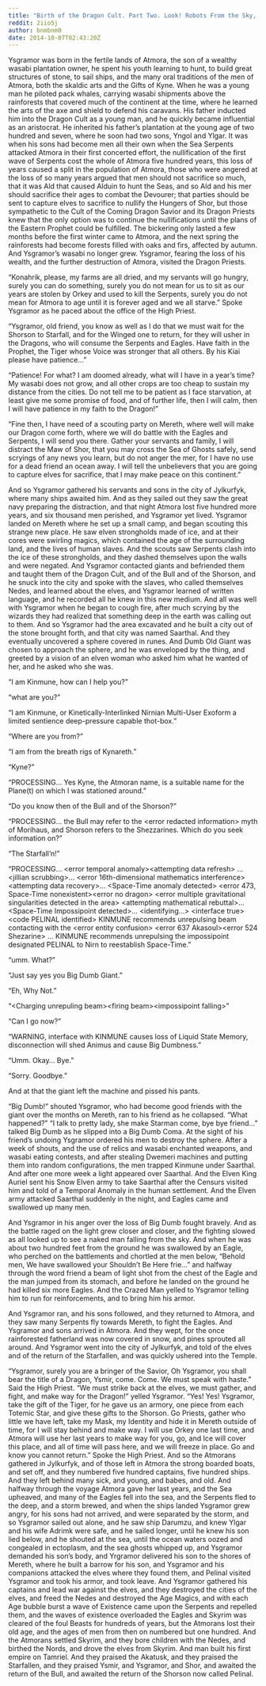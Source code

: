 ```yaml
---
title: "Birth of the Dragon Cult. Part Two. Look! Robots From the Sky, Come to Give Us a New God!"
reddit: 2iio5j
author: bnmbnm0
date: 2014-10-07T02:43:20Z
---
```


Ysgramor was born in the fertile lands of Atmora, the son of a wealthy wasabi plantation owner, he spent his youth learning to hunt, to build great structures of stone, to sail ships, and the many oral traditions of the men of Atmora, both the skaldic arts and the Gifts of Kyne. When he was a young man he piloted pack whales, carrying wasabi shipments above the rainforests that covered much of the continent at the time, where he learned the arts of the axe and shield to defend his caravans. His father inducted him into the Dragon Cult as a young man, and he quickly became influential as an aristocrat. He inherited his father’s plantation at the young age of two hundred and seven, where he soon had two sons, Yngol and Ylgar. It was when his sons had become men all their own when the Sea Serpents attacked Atmora in their first concerted effort, the nullification of the first wave of Serpents cost the whole of Atmora five hundred years, this loss of years caused a split in the population of Atmora, those who were angered at the loss of so many years argued that men should not sacrifice so much, that it was Ald that caused Alduin to hunt the 
Seas, and so Ald and his mer should sacrifice their ages to combat the Devourer; that parties should be sent to capture elves to sacrifice to nullify the Hungers of Shor, but those sympathetic to the Cult of the Coming Dragon Savior and its Dragon Priests knew that the only option was to continue the nullifications until the plans of the Eastern Prophet could be fulfilled. The bickering only lasted a few months before the first winter came to Atmora, and the next spring the rainforests had become forests filled with oaks and firs, affected by autumn. And Ysgramor’s wasabi no longer grew. Ysgramor, fearing the loss of his wealth, and the further destruction of Atmora, visited the Dragon Priests.

“Konahrik, please, my farms are all dried, and my servants will go hungry, surely you can do something, surely you do not mean for us to sit as our years are stolen by Orkey and used to kill the Serpents, surely you do not mean for Atmora to age until it is forever aged and we all starve.” Spoke Ysgramor as he paced about the office of the High Priest.

“Ysgramor, old friend, you know as well as I do that we must wait for the Shorson to Starfall, and for the Winged one to return, for they will usher in the Dragons, who will consume the Serpents and Eagles. Have faith in the Prophet, the Tiger whose Voice was stronger that all others. By his Kiai please have patience...”

“Patience! For what? I am doomed already, what will I have in a year’s time? My wasabi does not grow, and all other crops are too cheap to sustain my distance from the cities. Do not tell me to be patient as I face starvation, at least give me some promise of food, and of further life, then I will calm, then I will have patience in my faith to the Dragon!”

“Fine then, I have need of a scouting party on Mereth, where well will make our Dragon come forth, where we will do battle with the Eagles and Serpents, I will send you there.  Gather your servants and family, I will distract the Maw of Shor, that you may cross the Sea of Ghosts safely, send scryings of any news you learn, but do not anger the mer, for I have no use for a dead friend an ocean away. I will tell the unbelievers that you are going to capture elves for sacrifice, that I may make peace on this continent.”

And so Ysgramor gathered his servants and sons in the city of Jylkurfyk, where many ships awaited him. And as they sailed out they saw the great navy preparing the distraction, and that night Atmora lost five hundred more years, and six thousand men perished, and Ysgramor yet lived. Ysgramor landed on Mereth where he set up a small camp, and began scouting this strange new place. He saw elven strongholds made of ice, and at their cores were swirling magics, which contained the age of the surrounding land, and the lives of human slaves. And the scouts saw Serpents clash into the ice of these strongholds, and they dashed themselves upon the walls and were negated. And Ysgramor contacted giants and befriended them and taught them of the Dragon Cult, and of the Bull and of the Shorson, and he snuck into the city and spoke with the slaves, who called themselves Nedes, and learned about the elves, and Ysgramor learned of written language, and he recorded all he knew in this new medium. And all was well with Ysgramor when he began to cough fire, after much scrying by the wizards they had realized that something deep in the earth was calling out to them.  And so Ysgramor had the area excavated and he built a city out of the stone brought forth, and that city was named Saarthal. And they eventually uncovered a sphere covered in runes. And Dumb Old Giant was chosen to approach the sphere, and he was enveloped by the thing, and greeted by a vision of an elven woman who asked him what he wanted of her, and he asked who she was.

“I am Kinmune, how can I help you?”

“what are you?”

“I am Kinmune, or Kinetically-Interlinked Nirnian Multi-User Exoform a limited sentience deep-pressure capable thot-box.”

“Where are you from?”

“I am from the breath rigs of Kynareth.”

“Kyne?”

“PROCESSING… Yes Kyne, the Atmoran name, is a suitable name for the Plane(t) on which I was stationed around.”

“Do you know then of the Bull and of the Shorson?”

“PROCESSING… the Bull may refer to the &lt;error redacted information&gt; myth of Morihaus, and Shorson refers to the Shezzarines. Which do you seek information on?”

“The Starfall’n!”

“PROCESSING… &lt;error temporal anomaly&gt;&lt;attempting data refresh&gt; … &lt;jillian scrubbing&gt;…  &lt;error 16th-dimensional mathematics interference&gt; &lt;attempting data recovery&gt;… &lt;Space-Time anomaly detected&gt; &lt;error 473, Space-Time nonexistent&gt;&lt;error no dragon&gt; &lt;error multiple gravitational singularities detected in the area&gt; &lt;attempting mathematical rebuttal&gt;… &lt;Space-Time Impossipoint detected&gt;… &lt;identifying…&gt; &lt;interface true&gt; &lt;code PELINAL identified&gt; KINMUNE recommends unrepulsing beam contacting with the &lt;error entity confusion&gt; &lt;error 637 Akasoul&gt;&lt;error 524 Shezarine&gt; … KINMUNE recommends unrepulsing the impossipoint designated PELINAL to Nirn to reestablish Space-Time.”

“umm. What?”

“Just say yes you Big Dumb Giant.”

“Eh, Why Not.”

“&lt;Charging unrepuling beam&gt;&lt;firing beam&gt;&lt;impossipoint falling&gt;”

“Can I go now?”

“WARNING, interface with KINMUNE causes loss of Liquid State Memory, disconnection will shed Animus and cause Big Dumbness.”

“Umm. Okay… Bye.”

“Sorry. Goodbye.”


And at that the giant left the machine and pissed his pants.

“Big Dumb!” shouted Ysgramor, who had become good friends with the giant over the months on Mereth, ran to his friend as he collapsed. “What happened?” “I talk to pretty lady, she make Starman come, bye bye friend…” talked Big Dumb as he slipped into a Big Dumb Coma. At the sight of his friend’s undoing Ysgramor ordered his men to destroy the sphere. After a week of shouts, and the use of relics and wasabi enchanted weapons, and wasabi eating contests, and after stealing Dwemeri machines and putting them into random configurations, the men trapped Kinmune under Saarthal. And after one more week a light appeared over Saarthal. And the Elven King Auriel sent his Snow Elven army to take Saarthal after the Censurs visited him and told of a Temporal Anomaly in the human settlement. And the Elven army attacked Saarthal suddenly in the night, and Eagles came and swallowed up many men.

And Ysgramor in his anger over the loss of Big Dumb fought bravely. And as the battle raged on the light grew closer and closer, and the fighting slowed as all looked up to see a naked man falling from the sky. And when he was about two hundred feet from the ground he was swallowed by an Eagle, who perched on the battlements and chortled at the men below, “Behold men, We have swallowed your Shouldn’t Be Here frie…” and halfway through the word friend a beam of light shot from the chest of the Eagle and the man jumped from its stomach, and before he landed on the ground he had killed six more Eagles. And the Crazed Man yelled to Ysgramor telling him to run for reinforcements, and to bring him his armor.

And Ysgramor ran, and his sons followed, and they returned to Atmora, and they saw many Serpents fly towards Mereth, to fight the Eagles. And Ysgramor and sons arrived in Atmora. And they wept, for the once rainforested fatherland was now covered in snow, and pines sprouted all around. And Ysgramor went into the city of Jylkurfyk, and told of the elves and of the return of the Starfallen, and was quickly ushered into the Temple.

“Ysgramor, surely you are a bringer of the Savior, Oh Ysgramor, you shall bear the title of a Dragon, Ysmir, come. Come. We must speak with haste.” Said the High Priest. “We must strike back at the elves, we must gather, and fight, and make way for the Dragon!” yelled Ysgramor. “Yes! Yes! Ysgramor, take the gift of the Tiger, for he gave us an armory, one piece from each Totemic Star, and give these gifts to the Shorson. Go Priests, gather who little we have left, take my Mask, my Identity and hide it in Mereth outside of time, for I will stay behind and make way. I will use Orkey one last time, and Atmora will use her last years to make way for you, go, and Ice will cover this place, and all of time will pass here, and we will freeze in place. Go and know you cannot return.” Spoke the High Priest. And so the Atmorans gathered in Jylkurfyk, and of those left in Atmora the strong boarded boats, and set off, and they numbered five hundred captains, five hundred ships. And they left behind many sick, and young, and babes, and old. And halfway through the voyage Atmora gave her last years, and the Sea upheaved, and many of the Eagles fell into the sea, and the Serpents fled to the deep, and a storm brewed, and when the ships landed Ysgramor grew angry, for his sons had not arrived, and were separated by the storm, and so Ysgramor sailed out alone, and he saw ship Darumzu, and knew Ylgar and his wife Adrimk were safe, and he sailed longer, until he knew his son lied below, and he shouted at the sea, until the ocean waters oozed and congealed in ectoplasm, and the sea ghosts whipped up, and Ysgramor demanded his son’s body, and Yrgramor delivered his son to the shores of Mereth, where he built a barrow for his son, and Ysgramor and his companions attacked the elves where they found them, and Pelinal visited Ysgramor and took his armor, and took leave. And Ysgramor gathered his captains and lead war against the elves, and they destroyed the cities of the elves, and freed the Nedes and destroyed the Age Magics, and with each Age bubble burst a wave of Existence came upon the Serpents and repelled them, and the waves of existence overloaded the Eagles and Skyrim was cleared of the foul Beasts for hundreds of years, but the Atmorans lost their old age, and the ages of men from then on numbered but one hundred. And the Atmorans settled Skyrim, and they bore children with the Nedes, and birthed the Nords, and drove the elves from Skyrim. And man built his first empire on Tamriel. And they praised the Akatusk, and they praised the Starfallen, and they praised Ysmir, and Ysgramor, and Shor, and awaited the return of the Bull, and awaited the return of the Shorson now called Pelinal.

